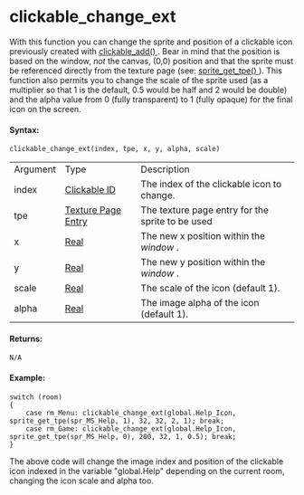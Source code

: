 # clickable_change_ext

With this function you can change the sprite and position of a clickable
icon previously created with [ clickable_add() ](clickable_add) .
Bear in mind that the position is based on the window, *not* the canvas,
(0,0) position and that the sprite must be referenced directly from the
texture page (see: [ sprite_get_tpe()
](../Asset_Management/Sprites/Sprite_Information/sprite_get_tpe) ).
This function also permits you to change the scale of the sprite used
(as a multiplier so that 1 is the default, 0.5 would be half and 2 would
be double) and the alpha value from 0 (fully transparent) to 1 (fully
opaque) for the final icon on the screen.

#### Syntax:

``` gml
clickable_change_ext(index, tpe, x, y, alpha, scale)
```

|          |                                                                                                                                     |                                                  |
|----------|-------------------------------------------------------------------------------------------------------------------------------------|--------------------------------------------------|
| Argument | Type                                                                                                                                | Description                                      |
| index    |  [Clickable ID](../../../../GameMaker_Language/GML_Reference/Web_And_HTML5/clickable_add)                                       | The index of the clickable icon to change.       |
| tpe      |  [Texture Page Entry](../../../../GameMaker_Language/GML_Reference/Asset_Management/Sprites/Sprite_Information/sprite_get_tpe)  | The texture page entry for the sprite to be used |
| x        |  [Real](../../../../GameMaker_Language/GML_Overview/Data_Types)                                                                 | The new x position within the *window* .         |
| y        |  [Real](../../../../GameMaker_Language/GML_Overview/Data_Types)                                                                 | The new y position within the *window* .         |
| scale    |  [Real](../../../../GameMaker_Language/GML_Overview/Data_Types)                                                                 | The scale of the icon (default 1).               |
| alpha    |  [Real](../../../../GameMaker_Language/GML_Overview/Data_Types)                                                                 | The image alpha of the icon (default 1).         |

#### Returns:

``` gml
N/A
```

#### Example:

``` gml
switch (room)
{
    case rm_Menu: clickable_change_ext(global.Help_Icon, sprite_get_tpe(spr_MS_Help, 1), 32, 32, 2, 1); break;
    case rm_Game: clickable_change_ext(global.Help_Icon, sprite_get_tpe(spr_MS_Help, 0), 200, 32, 1, 0.5); break;
}
```

The above code will change the image index and position of the clickable
icon indexed in the variable "global.Help" depending on the current
room, changing the icon scale and alpha too.
